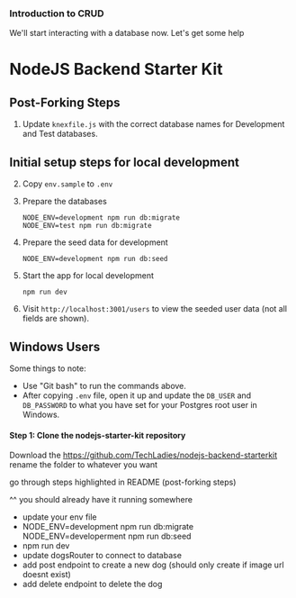### Introduction to CRUD

We'll start interacting with a database now. Let's get some help

# NodeJS Backend Starter Kit

## Post-Forking Steps

1. Update `knexfile.js` with the correct database names for Development and Test databases.

## Initial setup steps for local development

2. Copy `env.sample` to `.env`
3. Prepare the databases

	```
	NODE_ENV=development npm run db:migrate
	NODE_ENV=test npm run db:migrate
	```

4. Prepare the seed data for development

	```
	NODE_ENV=development npm run db:seed
	```

5. Start the app for local development

	```
	npm run dev
	```

6. Visit `http://localhost:3001/users` to view the seeded user data (not all fields are shown).

## Windows Users

Some things to note:

- Use "Git bash" to run the commands above.
- After copying `.env` file, open it up and update the `DB_USER` and `DB_PASSWORD` to what you have set for your Postgres root user in Windows.


#### Step 1: Clone the nodejs-starter-kit repository
Download the https://github.com/TechLadies/nodejs-backend-starterkit
rename the folder to whatever you want

go through steps highlighted in README (post-forking steps)

^^ you should already have it running somewhere


- update your env file
- NODE_ENV=development npm run db:migrate
	NODE_ENV=developerment npm run db:seed
- npm run dev
- update dogsRouter to connect to database
- add post endpoint to create a new dog (should only create if image url doesnt exist)
- add delete endpoint to delete the dog